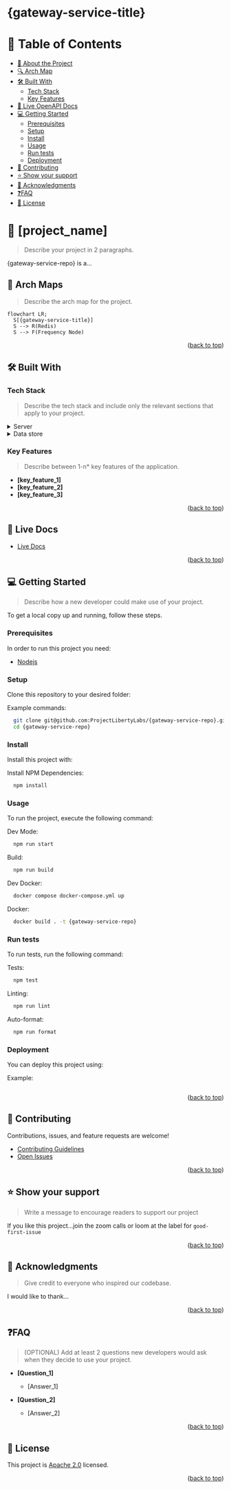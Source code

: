 # {gateway-service-title}

<!--
Find and replace list:

- `{gateway-service-repo}`: Example: `account-service`, `graph-service`
- `{gateway-service-title}`: Example `Account Service`, `Graph Service`
-->

<!-- TABLE OF CONTENTS -->

# 📗 Table of Contents

- [📖 About the Project](#about-project)
- [🔍 Arch Map](#-arch-maps)
- [🛠 Built With](#-built-with)
  - [Tech Stack](#tech-stack)
  - [Key Features](#key-features)
- [🚀 Live OpenAPI Docs](#-live-docs)
- [💻 Getting Started](#-getting-started)
  - [Prerequisites](#prerequisites)
  - [Setup](#setup)
  - [Install](#install)
  - [Usage](#usage)
  - [Run tests](#run-tests)
  - [Deployment](#deployment)
- [🤝 Contributing](#-contributing)
- [⭐️ Show your support](#-support)
- [🙏 Acknowledgments](#-acknowledgments)
- [❓FAQ](#faq)
- [📝 License](#-license)

<!-- PROJECT DESCRIPTION -->

# 📖 [project_name] <a name="about-project"></a>

> Describe your project in 2 paragraphs.

{gateway-service-repo} is a...

<!-- Mermaid Arch maps -->

## 🔭 Arch Maps

> Describe the arch map for the project.

```mermaid
flowchart LR;
  S[{gateway-service-title}]
  S --> R(Redis)
  S --> F(Frequency Node)
```

<p align="right">(<a href="#-table-of-contents">back to top</a>)</p>

## 🛠 Built With <a name="built-with"></a>

### Tech Stack <a name="tech-stack"></a>

> Describe the tech stack and include only the relevant sections that apply to your project.

<details>
  <summary>Server</summary>
  <ul>
    <li><a href="https://....">Name link</a></li>
  </ul>
</details>

<details>
<summary>Data store</summary>
  <ul>
   <li><a href="https://....">Name link</a></li>
  </ul>
</details>

<!-- Features -->

### Key Features

> Describe between 1-n\* key features of the application.

- **[key_feature_1]**
- **[key_feature_2]**
- **[key_feature_3]**

<p align="right">(<a href="#-table-of-contents">back to top</a>)</p>

<!-- LIVE Docs -->

## 🚀 Live Docs

- [Live Docs](https://projectlibertylabs.github.io/{gateway-service-repo})

<p align="right">(<a href="#-table-of-contents">back to top</a>)</p>

<!-- GETTING STARTED -->

## 💻 Getting Started

> Describe how a new developer could make use of your project.

To get a local copy up and running, follow these steps.

### Prerequisites

In order to run this project you need:

- [Nodejs](https://nodejs.org)

### Setup

Clone this repository to your desired folder:

Example commands:

```sh
  git clone git@github.com:ProjectLibertyLabs/{gateway-service-repo}.git
  cd {gateway-service-repo}
```

### Install

Install this project with:

Install NPM Dependencies:

```sh
  npm install
```

### Usage

To run the project, execute the following command:

Dev Mode:

```sh
  npm run start
```

Build:

```sh
  npm run build
```

Dev Docker:

```sh
  docker compose docker-compose.yml up
```

Docker:

```sh
  docker build . -t {gateway-service-repo}
```

### Run tests

To run tests, run the following command:

Tests:

```sh
  npm test
```

Linting:

```sh
  npm run lint
```

Auto-format:

```sh
  npm run format
```

### Deployment

You can deploy this project using:

Example:

```sh

```

<p align="right">(<a href="#-table-of-contents">back to top</a>)</p>

<!-- CONTRIBUTING -->

## 🤝 Contributing

Contributions, issues, and feature requests are welcome!

- [Contributing Guidelines](./CONTRIBUTING.md)
- [Open Issues](https://github.com/ProjectLibertyLabs/{gateway-service-repo}/issues)

<p align="right">(<a href="#-table-of-contents">back to top</a>)</p>

<!-- SUPPORT -->

## ⭐️ Show your support

> Write a message to encourage readers to support our project

If you like this project...join the zoom calls or loom at the label for `good-first-issue`

<p align="right">(<a href="#-table-of-contents">back to top</a>)</p>

<!-- ACKNOWLEDGMENTS -->

## 🙏 Acknowledgments

> Give credit to everyone who inspired our codebase.

I would like to thank...

<p align="right">(<a href="#-table-of-contents">back to top</a>)</p>

<!-- FAQ (optional) -->

## ❓FAQ

> (OPTIONAL) Add at least 2 questions new developers would ask when they decide to use your project.

- **[Question_1]**
  - [Answer_1]

- **[Question_2]**
  - [Answer_2]

<p align="right">(<a href="#-table-of-contents">back to top</a>)</p>

<!-- LICENSE -->

## 📝 License

This project is [Apache 2.0](./LICENSE) licensed.

<p align="right">(<a href="#-table-of-contents">back to top</a>)</p>
